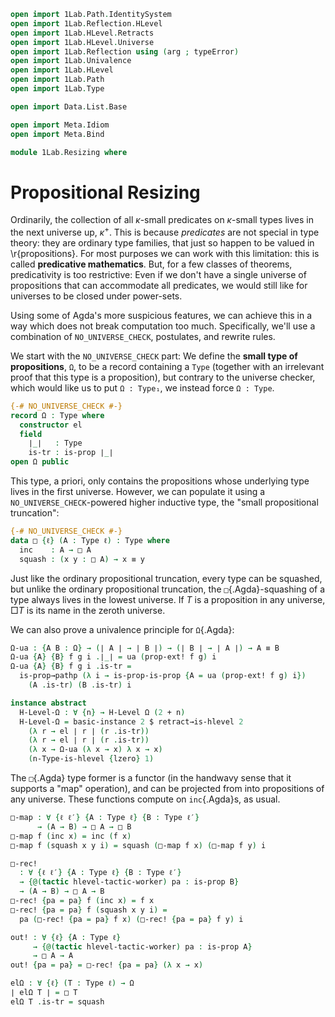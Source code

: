 ```agda
open import 1Lab.Path.IdentitySystem
open import 1Lab.Reflection.HLevel
open import 1Lab.HLevel.Retracts
open import 1Lab.HLevel.Universe
open import 1Lab.Reflection using (arg ; typeError)
open import 1Lab.Univalence
open import 1Lab.HLevel
open import 1Lab.Path
open import 1Lab.Type

open import Data.List.Base

open import Meta.Idiom
open import Meta.Bind

module 1Lab.Resizing where
```

# Propositional Resizing

Ordinarily, the collection of all $\kappa$-small predicates on
$\kappa$-small types lives in the next universe up, $\kappa^+$. This is
because _predicates_ are not special in type theory: they are ordinary
type families, that just so happen to be valued in \r{propositions}. For
most purposes we can work with this limitation: this is called
**predicative mathematics**. But, for a few classes of theorems,
predicativity is too restrictive: Even if we don't have a single
universe of propositions that can accommodate all predicates, we would
still like for universes to be closed under power-sets.

Using some of Agda's more suspicious features, we can achieve this in a
way which does not break computation too much. Specifically, we'll use a
combination of `NO_UNIVERSE_CHECK`, postulates, and rewrite rules.

We start with the `NO_UNIVERSE_CHECK` part: We define the **small type
of propositions**, `Ω`, to be a record containing a `Type` (together
with an irrelevant proof that this type is a proposition), but contrary
to the universe checker, which would like us to put `Ω : Type₁`, we
instead force `Ω : Type`.

```agda
{-# NO_UNIVERSE_CHECK #-}
record Ω : Type where
  constructor el
  field
    ∣_∣   : Type
    is-tr : is-prop ∣_∣
open Ω public
```

This type, a priori, only contains the propositions whose underlying
type lives in the first universe. However, we can populate it using a
`NO_UNIVERSE_CHECK`-powered higher inductive type, the "small
propositional truncation":

```agda
{-# NO_UNIVERSE_CHECK #-}
data □ {ℓ} (A : Type ℓ) : Type where
  inc    : A → □ A
  squash : (x y : □ A) → x ≡ y
```

Just like the ordinary propositional truncation, every type can be
squashed, but unlike the ordinary propositional truncation, the
`□`{.Agda}-squashing of a type always lives in the lowest universe.  If
$T$ is a proposition in any universe, $\Box T$ is its name in the zeroth
universe.

<!--
```agda
instance
  H-Level-□ : ∀ {ℓ} {T : Type ℓ} {n} → H-Level (□ T) (suc n)
  H-Level-□ = prop-instance squash

  open hlevel-projection
  Ω-hlevel-proj : hlevel-projection
  Ω-hlevel-proj .underlying-type = quote Ω.∣_∣
  Ω-hlevel-proj .has-level = quote Ω.is-tr
  Ω-hlevel-proj .get-level x = pure (quoteTerm (suc zero))
  Ω-hlevel-proj .get-argument (arg _ t ∷ _) = pure t
  Ω-hlevel-proj .get-argument _ = typeError []
```
-->

We can also prove a univalence principle for `Ω`{.Agda}:

```agda
Ω-ua : {A B : Ω} → (∣ A ∣ → ∣ B ∣) → (∣ B ∣ → ∣ A ∣) → A ≡ B
Ω-ua {A} {B} f g i .∣_∣ = ua (prop-ext! f g) i
Ω-ua {A} {B} f g i .is-tr =
  is-prop→pathp (λ i → is-prop-is-prop {A = ua (prop-ext! f g) i})
    (A .is-tr) (B .is-tr) i

instance abstract
  H-Level-Ω : ∀ {n} → H-Level Ω (2 + n)
  H-Level-Ω = basic-instance 2 $ retract→is-hlevel 2
    (λ r → el ∣ r ∣ (r .is-tr))
    (λ r → el ∣ r ∣ (r .is-tr))
    (λ x → Ω-ua (λ x → x) λ x → x)
    (n-Type-is-hlevel {lzero} 1)
```

The `□`{.Agda} type former is a functor (in the handwavy sense that it
supports a "map" operation), and can be projected from into propositions
of any universe. These functions compute on `inc`{.Agda}s, as usual.

```agda
□-map : ∀ {ℓ ℓ′} {A : Type ℓ} {B : Type ℓ′}
      → (A → B) → □ A → □ B
□-map f (inc x) = inc (f x)
□-map f (squash x y i) = squash (□-map f x) (□-map f y) i

□-rec!
  : ∀ {ℓ ℓ′} {A : Type ℓ} {B : Type ℓ′}
  → {@(tactic hlevel-tactic-worker) pa : is-prop B}
  → (A → B) → □ A → B
□-rec! {pa = pa} f (inc x) = f x
□-rec! {pa = pa} f (squash x y i) =
  pa (□-rec! {pa = pa} f x) (□-rec! {pa = pa} f y) i

out! : ∀ {ℓ} {A : Type ℓ}
     → {@(tactic hlevel-tactic-worker) pa : is-prop A}
     → □ A → A
out! {pa = pa} = □-rec! {pa = pa} (λ x → x)

elΩ : ∀ {ℓ} (T : Type ℓ) → Ω
∣ elΩ T ∣ = □ T
elΩ T .is-tr = squash
```

<!--
```agda
□-elim
  : ∀ {ℓ ℓ′} {A : Type ℓ} {P : □ A → Type ℓ′}
  → (∀ x → is-prop (P x))
  → (∀ x → P (inc x))
  → ∀ x → P x
□-elim pprop go (inc x) = go x
□-elim pprop go (squash x y i) =
  is-prop→pathp (λ i → pprop (squash x y i)) (□-elim pprop go x) (□-elim pprop go y) i

□-ap
  : ∀ {ℓ ℓ′} {A : Type ℓ} {B : Type ℓ′}
  → □ (A → B) → □ A → □ B
□-ap (inc f) (inc g) = inc (f g)
□-ap (inc f) (squash g g′ i) = squash (□-ap (inc f) g) (□-ap (inc f) g′) i
□-ap (squash f f′ i) g = squash (□-ap f g) (□-ap f′ g) i

□-bind
  : ∀ {ℓ ℓ′} {A : Type ℓ} {B : Type ℓ′}
  → □ A → (A → □ B) → □ B
□-bind (inc x) f = f x
□-bind (squash x x′ i) f = squash (□-bind x f) (□-bind x′ f) i

instance
  Map-□ : Map (eff □)
  Map-□ .Map._<$>_ = □-map

  Idiom-□ : Idiom (eff □)
  Idiom-□ .Idiom.pure = inc
  Idiom-□ .Idiom._<*>_ = □-ap

  Bind-□ : Bind (eff □)
  Bind-□ .Bind._>>=_ = □-bind

_∈_ : ∀ {ℓ} {A : Type ℓ} → A → (A → Ω) → Type
x ∈ P = ∣ P x ∣

is-set→locally-small
  : ∀ {ℓ} {A : Type ℓ}
  → is-set A
  → is-identity-system {A = A} (λ x y → □ (x ≡ y)) (λ x → inc refl)
is-set→locally-small a-set .to-path = out! {pa = a-set _ _}
is-set→locally-small a-set .to-path-over p = is-prop→pathp (λ _ → squash) _ _
```
-->
